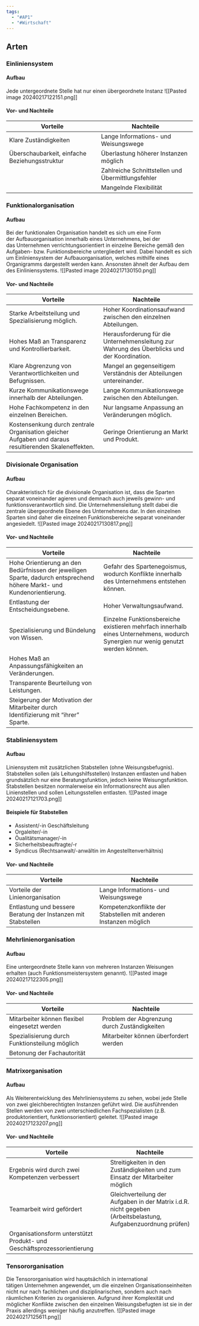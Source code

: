 ```yaml
---
tags:
  - "#AP1"
  - "#Wirtschaft"
---
```

## Arten
### Einliniensystem
#### Aufbau
Jede untergeordnete Stelle hat nur einen übergeordnete Instanz
![[Pasted image 20240217122151.png]]
#### Vor- und Nachteile
| **Vorteile**                                  | **Nachteile**                                     |
| --------------------------------------------- | ------------------------------------------------- |
| Klare Zuständigkeiten                         | Lange Informations- und Weisungswege              |
| Überschaubarkeit, einfache Beziehungsstruktur | Überlastung höherer Instanzen möglich             |
|                                               | Zahlreiche Schnittstellen und Übermittlungsfehler |
|                                               | Mangelnde Flexibilität                                                  |

### Funktionalorganisation
#### Aufbau
Bei der funktionalen Organisation handelt es sich um eine Form der Aufbauorganisation innerhalb eines Unternehmens, bei der das Unternehmen verrichtungsorientiert in einzelne Bereiche gemäß den Aufgaben- bzw. Funktionsbereiche untergliedert wird. Dabei handelt es sich um Einliniensystem der Aufbauorganisation, welches mithilfe eines Organigramms dargestellt werden kann.
Ansonsten ähnelt der Aufbau dem des Einliniensystems.
![[Pasted image 20240217130150.png]]

#### Vor- und Nachteile
| **Vorteile**                                                    | **Nachteile**                                                    |
|-------------------------------------------------------------|--------------------------------------------------------------|
| Starke Arbeitsteilung und Spezialisierung möglich.          | Hoher Koordinationsaufwand zwischen den einzelnen Abteilungen. |
| Hohes Maß an Transparenz und Kontrollierbarkeit.            | Herausforderung für die Unternehmensleitung zur Wahrung des Überblicks und der Koordination. |
| Klare Abgrenzung von Verantwortlichkeiten und Befugnissen.  | Mangel an gegenseitigem Verständnis der Abteilungen untereinander. |
| Kurze Kommunikationswege innerhalb der Abteilungen.         | Lange Kommunikationswege zwischen den Abteilungen.            |
| Hohe Fachkompetenz in den einzelnen Bereichen.              | Nur langsame Anpassung an Veränderungen möglich.             |
| Kostensenkung durch zentrale Organisation gleicher Aufgaben und daraus resultierenden Skaleneffekten. | Geringe Orientierung an Markt und Produkt.                   |

### Divisionale Organisation
#### Aufbau
Charakteristisch für die divisionale Organisation ist, dass die Sparten separat voneinander agieren und demnach auch jeweils gewinn- und funktionsverantwortlich sind. Die Unternehmensleitung stellt dabei die zentrale übergeordnete Ebene des Unternehmens dar. In den einzelnen Sparten sind daher die einzelnen Funktionsbereiche separat voneinander angesiedelt.
![[Pasted image 20240217130817.png]]

#### Vor- und Nachteile
| **Vorteile**                                                                                   | **Nachteile**                                                                                                                 |
|--------------------------------------------------------------------------------------------|---------------------------------------------------------------------------------------------------------------------------|
| Hohe Orientierung an den Bedürfnissen der jeweiligen Sparte, dadurch entsprechend höhere Markt- und Kundenorientierung. | Gefahr des Spartenegoismus, wodurch Konflikte innerhalb des Unternehmens entstehen können.                              |
| Entlastung der Entscheidungsebene.                                                         | Hoher Verwaltungsaufwand.                                                                                                 |
| Spezialisierung und Bündelung von Wissen.                                                   | Einzelne Funktionsbereiche existieren mehrfach innerhalb eines Unternehmens, wodurch Synergien nur wenig genutzt werden können. |
| Hohes Maß an Anpassungsfähigkeiten an Veränderungen.                                        |                                                                                                                           |
| Transparente Beurteilung von Leistungen.                                                    |                                                                                                                           |
| Steigerung der Motivation der Mitarbeiter durch Identifizierung mit “ihrer” Sparte.         |                                                                                                                           |


### Stabliniensystem
#### Aufbau
Liniensystem mit zusätzlichen Stabstellen (ohne Weisungsbefugnis). Stabstellen sollen (als Leitungshilfsstellen) Instanzen entlasten und haben grundsätzlich nur eine Beratungsfunktion, jedoch keine Weisungsfunktion. Stabstellen besitzen normalerweise ein Informationsrecht aus allen Linienstellen und sollen Leitungsstellen entlasten.
![[Pasted image 20240217121703.png]]
#### Beispiele für Stabstellen
+ Assistent/-in Geschäftsleitung 
+ Orgaleiter/-in 
+ Öualitätsmanager/-in
+ Sicherheitsbeauftragte/-r 
+ Syndicus (Rechtsanwalt/-anwältin im Angestelltenverhältnis)

#### Vor- und Nachteile
| **Vorteile**                    | **Nachteile** |
| ------------------------------- | ------------- |
| Vorteile der Linienorganisation | Lange Informations- und Weisungswege              |
| Entlastung und bessere Beratung der Instanzen mit Stabstellen                                | Kompetenzkonflikte der Stabstellen mit anderen Instanzen möglich              |

### Mehrlinienorganisation
#### Aufbau
Eine untergeordnete Stelle kann von mehreren Instanzen Weisungen erhalten (auch Funktionsmeistersystem genannt).
![[Pasted image 20240217122305.png]]

#### Vor- und Nachteile
| **Vorteile**                                   | **Nachteile** |
| ---------------------------------------------- | ------------- |
| Mitarbeiter können flexibel eingesetzt werden  | Problem der Abgrenzung durch Zuständigkeiten              |
| Spezialisierung durch Funktionsteilung möglich | Mitarbeiter können überfordert werden              |
| Betonung der Fachautorität                                               |               |
### Matrixorganisation
#### Aufbau
Als Weiterentwicklung des Mehrliniensystems zu sehen, wobei jede Stelle von zwei gleichberechtigten Instanzen geführt wird. Die ausführenden Stellen werden von zwei unterschiedlichen Fachspezialisten (z.B. produktorientiert, funktionsorientiert) geleitet.
![[Pasted image 20240217123207.png]]
#### Vor- und Nachteile
| **Vorteile**                                    | **Nachteile** |
| ----------------------------------------------- | ------------- |
| Ergebnis wird durch zwei Kompetenzen verbessert | Streitigkeiten in den Zuständigkeiten und zum Einsatz der Mitarbeiter möglich              |
| Teamarbeit wird gefördert                       | Gleichverteilung der Aufgaben in der Matrix i.d.R. nicht gegeben (Arbeitsbelastung, Aufgabenzuordnung prüfen)              |
| Organisationsform unterstützt Produkt- und Geschäftsprozessorientierung                                                |               |


### Tensororganisation
Die Tensororganisation wird hauptsächlich in international tätigen Unternehmen angewendet, um die einzelnen Organisationseinheiten nicht nur nach fachlichen und disziplinarischen, sondern auch nach räumlichen Kriterien zu organisieren. Aufgrund ihrer Komplexität und möglicher Konflikte zwischen den einzelnen Weisungsbefugten ist sie in der Praxis allerdings weniger häufig anzutreffen.
![[Pasted image 20240217125611.png]]

